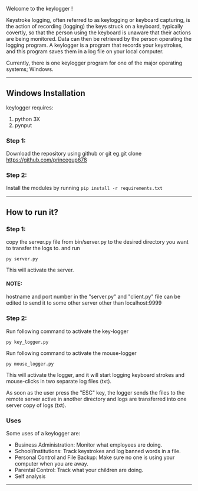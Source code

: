Welcome to the keylogger !

Keystroke logging, often referred to as keylogging or keyboard capturing, is the action of recording (logging) the keys struck on a keyboard, typically covertly, so that the person using the keyboard is unaware that their actions are being monitored.
Data can then be retrieved by the person operating the logging program.
A keylogger is a program that records your keystrokes, and this program saves them in a log file on your local computer.

Currently, there is one keylogger program for one of the major operating systems; Windows.

---
## Windows Installation
keylogger requires:
  1. python 3X
  2. pynput

### Step 1:
Download the repository using github or git eg.git clone https://github.com/princegup678

### Step 2:
Install the modules by running `pip install -r requirements.txt`

---
## How to run it?

### Step 1:

copy the server.py file from bin/server.py to the desired directory you want to transfer the logs to.
and run
```
py server.py
```
This will activate the server.

#### NOTE:
hostname and port number in the "server.py" and "client.py" file can be edited to send it to                                            some other server other than localhost:9999</b>

### Step 2:

Run following command to activate the key-logger
```
py key_logger.py
```

Run following command to activate the mouse-logger
```
py mouse_logger.py
```

This will activate the logger, and it will start logging keyboard strokes and mouse-clicks in two separate log files (txt).

As soon as the user press the "ESC" key, the logger sends the files to the remote server active in another directory
and logs are transferred into one server copy of logs (txt).


### Uses

Some uses of a keylogger are:

- Business Administration: Monitor what employees are doing.
- School/Institutions: Track keystrokes and log banned words in a file.
- Personal Control and File Backup: Make sure no one is using your computer when you are away.
- Parental Control: Track what your children are doing.
- Self analysis

---

